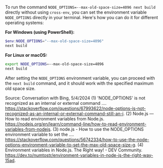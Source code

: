 To run the command `NODE_OPTIONS=--max-old-space-size=4096 next build` directly without using `cross-env`, you can set the environment variable `NODE_OPTIONS` directly in your terminal. Here's how you can do it for different operating systems:

**For Windows (using PowerShell):**
```powershell
$env:NODE_OPTIONS="--max-old-space-size=4096"
next build
```

**For Linux or macOS:**
```bash
export NODE_OPTIONS=--max-old-space-size=4096
next build
```

After setting the `NODE_OPTIONS` environment variable, you can proceed with the `next build` command, and it should work with the specified maximum old space size.

Source: Conversation with Bing, 5/4/2024
(1) 'NODE_OPTIONS' is not recognized as an internal or external command .... https://stackoverflow.com/questions/67993622/node-options-is-not-recognized-as-an-internal-or-external-command-still-an-i.
(2) Node.js — How to read environment variables from Node.js. https://nodejs.org/en/learn/command-line/how-to-read-environment-variables-from-nodejs.
(3) node.js - How to use the NODE_OPTIONS environment variable to set the .... https://stackoverflow.com/questions/56742334/how-to-use-the-node-options-environment-variable-to-set-the-max-old-space-size-g.
(4) Environment variables in Node.js. The Right way! - DEV Community. https://dev.to/numtostr/environment-variables-in-node-js-the-right-way-15ad.